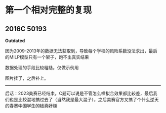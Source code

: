 # 第一个相对完整的复现
## 2016C 50193
**Outdated**

因为2009-2013年的数据无法获取到，导致每个学校的风险系数没法求出，最后的MILP模型只有一个架子，跑不出真实结果

数据处理的手段比较粗糙，仅做示例用

图片挂了，之后补上。

***

后话：2023美赛已经结束，C题可以说是不管怎么样拟合效果都比较差，最后我们也是比较混地搞过去了（当然我是最大混子），之后美赛官方又搞了个什么逆天的春赛~~中国学生的钱真好赚~~
